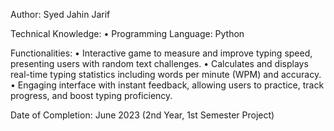 Author: Syed Jahin Jarif

Technical Knowledge: • Programming Language: Python

Functionalities: 
    • Interactive game to measure and improve typing speed, presenting users with random text challenges.
    • Calculates and displays real-time typing statistics including words per minute (WPM) and accuracy.
    • Engaging interface with instant feedback, allowing users to practice, track progress, and boost typing proficiency.

Date of Completion: June 2023 (2nd Year, 1st Semester Project)
